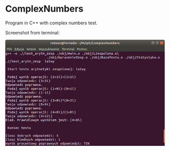 # ComplexNumbers
Program in C++ with complex numbers test. 

Screenshot from terminal:

![](ss.png)

